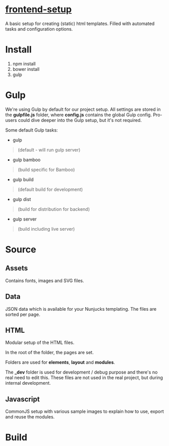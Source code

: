 [frontend-setup](https://bitbucket.org/tamtam-nl/tamtam-frontend-setup)
==============

A basic setup for creating (static) html templates. Filled with automated tasks and configuration options.


# Install #
1. npm install
1. bower install
1. gulp

# Gulp #
We're using Gulp by default for our project setup.
All settings are stored in the **gulpfile.js** folder, where **config.js** contains the global Gulp config.
Pro-users could dive deeper into the Gulp setup, but it's not required.

Some default Gulp tasks:

* gulp 
> (default - will run gulp server)
* gulp bamboo 
> (build specific for Bamboo)
* gulp build 
> (default build for development)
* gulp dist 
> (build for distribution for backend)
* gulp server 
> (build including live server)

# Source #
## Assets ##
Contains fonts, images and SVG files.

## Data ##
JSON data which is available for your Nunjucks templating.
The files are sorted per page.

## HTML ##
Modular setup of the HTML files.

In the root of the folder, the pages are set.

Folders are used for **elements**, **layout** and **modules**.

The **_dev** folder is used for development / debug purpose and there's no real need to edit this. These files are not used in the real project, but during internal development.


## Javascript ##
CommonJS setup with various sample images to explain how to use, export and reuse the modules.

# Build #